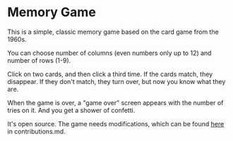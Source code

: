 # Memory Game

This is a simple, classic memory game based on the card game from the 1960s.

You can choose number of columns (even numbers only up to 12) and number of rows (1-9).

Click on two cards, and then click a third time. If the cards match, they disappear. If they don't match, they turn over, but now you know what they are.

When the game is over, a "game over" screen appears with the number of tries on it. And you get a shower of confetti.

It's open source. The game needs modifications, which can be found [here](https://github.com/cmcrawford2/memory-game/contributions.md) in contributions.md.
